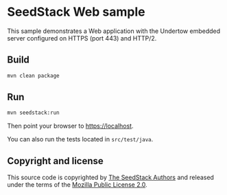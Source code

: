 # SeedStack Web sample

This sample demonstrates a Web application with the Undertow embedded server configured on HTTPS (port 443) and
HTTP/2. 

## Build

```bash
mvn clean package
```

## Run

```bash
mvn seedstack:run
```

Then point your browser to [https://localhost](https://localhost).

You can also run the tests located in `src/test/java`.

## Copyright and license

This source code is copyrighted by [The SeedStack Authors](https://github.com/seedstack/seedstack/blob/master/AUTHORS) and
released under the terms of the [Mozilla Public License 2.0](https://www.mozilla.org/MPL/2.0/). 
